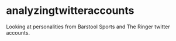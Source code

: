 # analyzingtwitteraccounts
Looking at personalities from Barstool Sports and The Ringer twitter accounts. 
